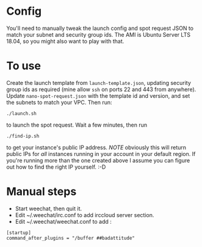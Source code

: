 # Config

You'll need to manually tweak the launch config and spot request JSON
to match your subnet and security group ids. The AMI is Ubuntu Server
LTS 18.04, so you might also want to play with that.


# To use

Create the launch template from `launch-template.json`, updating
security group ids as required (mine allow `ssh` on ports 22 and 443
from anywhere). Update `nano-spot-request.json` with the template id
and version, and set the subnets to match your VPC. Then run:

```
./launch.sh
```

to launch the spot request. Wait a few minutes, then run

```
./find-ip.sh
```

to get your instance's public IP address. *NOTE* obviously this will
return public IPs for _all_ instances running in your account in your
default region. If you're running more than the one created above I
assume you can figure out how to find the right IP yourself. :-D


# Manual steps

 * Start weechat, then quit it. 
 * Edit ~/.weechat/irc.conf to add irccloud server section. 
 * Edit ~/.weechat/weechat.conf to add :

```
[startup]
command_after_plugins = "/buffer ##badattitude"
```
